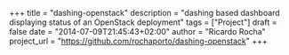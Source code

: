 +++
title = "dashing-openstack"
description = "dashing based dashboard displaying status of an OpenStack deployment"
tags = ["Project"]
draft = false
date = "2014-07-09T21:45:43+02:00"
author = "Ricardo Rocha"
project_url = "https://github.com/rochaporto/dashing-openstack"
+++
